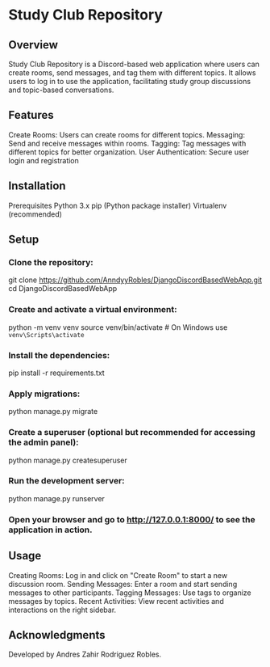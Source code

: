 # Study Club Repository
## Overview
Study Club Repository is a Discord-based web application where users can create rooms, send messages, and tag them with different topics. It allows users to log in to use the application, facilitating study group discussions and topic-based conversations.

## Features
Create Rooms: Users can create rooms for different topics.
Messaging: Send and receive messages within rooms.
Tagging: Tag messages with different topics for better organization.
User Authentication: Secure user login and registration

## Installation
Prerequisites
Python 3.x
pip (Python package installer)
Virtualenv (recommended)


## Setup
### Clone the repository:
git clone https://github.com/AnndyyRobles/DjangoDiscordBasedWebApp.git
cd DjangoDiscordBasedWebApp

### Create and activate a virtual environment:
python -m venv venv
source venv/bin/activate   # On Windows use `venv\Scripts\activate`


### Install the dependencies:
pip install -r requirements.txt

### Apply migrations:
python manage.py migrate

### Create a superuser (optional but recommended for accessing the admin panel):
python manage.py createsuperuser

### Run the development server:
python manage.py runserver

### Open your browser and go to http://127.0.0.1:8000/ to see the application in action.

## Usage
Creating Rooms: Log in and click on "Create Room" to start a new discussion room.
Sending Messages: Enter a room and start sending messages to other participants.
Tagging Messages: Use tags to organize messages by topics.
Recent Activities: View recent activities and interactions on the right sidebar.

## Acknowledgments
Developed by Andres Zahir Rodriguez Robles.
